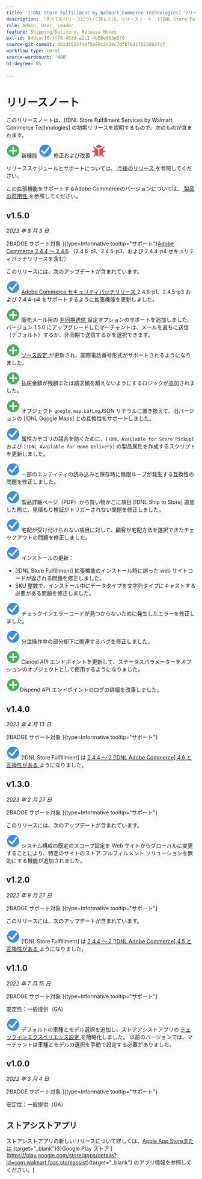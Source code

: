 ```yaml
---
title: '[!DNL Store Fulfillment by Walmart Commerce Technologies] リリースノート'
description: 「すべてのリリースについて詳しくは、リリースノート  [!DNL Store Fulfillment by Walmart Commerce Technologies]  確認してください。」
role: Admin, User, Leader
feature: Shipping/Delivery, Release Notes
exl-id: 04dcec10-fff8-483d-a2c1-4b58e063e0f0
source-git-commit: db1d5523f48f5686c2a28c7dfb7b1175238b37cf
workflow-type: tm+mt
source-wordcount: '488'
ht-degree: 0%

---
```


# リリースノート

このリリースノートは、[!DNL Store Fulfillment Services by Walmart Commerce Technologies] の初期リリースを説明するもので、次のものが含まれます。

![ 新機能 ](../assets/new.svg) 新機能
![ 修正された問題 ](../assets/fix.svg) 修正および改善
![ 既知の問題 ](../assets/bug.svg)

リリーススケジュールとサポートについては、[ 今後のリリース ](https://experienceleague.adobe.com/docs/commerce-operations/release/planning/schedule.html) を参照してください。

この拡張機能をサポートするAdobe Commerceのバージョンについては、[ 製品の可用性 ](https://experienceleague.adobe.com/docs/commerce-operations/release/product-availability.html) を参照してください。

## v1.5.0

*2023 年 8 月 3 日*

[!BADGE  サポート対象 ]{type=Informative tooltip="サポート"}[Adobe Commerce 2.4.4 ～ 2.4.6](https://experienceleague.adobe.com/docs/commerce-operations/release/product-availability.html) （2.4.6-p1、2.4.5-p3、および 2.4.4-p4 セキュリティパッチリリースを含む）

このリリースには、次のアップデートが含まれています。

![ 新規 ](../assets/fix.svg) [Adobe Commerce セキュリティパッチリリース ](https://experienceleague.adobe.com/docs/commerce-operations/release/notes/security-patches/overview.html)2.4.6-p1、2.4.5-p3 および 2.4.4-p4 をサポートするように拡張機能を更新しました。

![ 新規 ](../assets/new.svg)<!-- WMTP-918 --> 販売メール用の [ 非同期送信 ](sales-emails.md) 設定オプションのサポートを追加しました。 バージョン 1.5.0 にアップグレードしたマーチャントは、メールを直ちに送信（デフォルト）するか、非同期で送信するかを選択できます。

![ 新規 ](../assets/new.svg)<!-- WMTP-916--> [ ソース設定 ](merchant-store-configuration.md) が更新され、国際電話番号形式がサポートされるようになりました。

![ 新規 ](../assets/new.svg) 払戻金額が残額または請求額を超えないようにするロジックが追加されました。

![ 新規 ](../assets/new.svg)<!-- WMTP-882 --> オブジェクト `google.map.LatLng`JSON リテラルに置き換えて、旧バージョンの [!DNL Google Maps] との互換性をサポートしました。

![ 問題を修正 ](../assets/fix.svg)<!-- WMTP- --> 属性カテゴリの競合を防ぐために、`[!DNL Available for Store Pickup]` および `[!DNL Available for Home Delivery]` の製品属性を作成するスクリプトを更新しました。

![ 修正された問題 ](../assets/fix.svg)<!-- WMTP-915 --> 一部のエンティティの読み込みと保存時に無限ループが発生する互換性の問題を修正しました。

![ 修正された問題 ](../assets/fix.svg)<!-- WMTP-921 --> 製品詳細ページ（PDP）から買い物かごに項目 [!DNL Ship to Store] 追加した際に、見積もり検証がトリガーされない問題を修正しました。

![ 問題を修正 ](../assets/fix.svg)<!-- WMTP- 932 --> 宅配が受け付けられない項目に対して、顧客が宅配方法を選択できたチェックアウトの問題を修正しました。

![ 修正された問題 ](../assets/fix.svg) インストールの更新：

- <!-- WMTP-880--> [!DNL Store Fulfillment] 拡張機能のインストール時に誤った web サイトコードが返される問題を修正しました。

- <!-- WMTP-878--> SKU 整数で、インストール中にデータタイプを文字列タイプにキャストする必要がある問題を修正しました。

![ 修正された問題 ](../assets/fix.svg)<!-- WMTP-915--> チェックインエラーコードが見つからないために発生したエラーを修正しました。

![ 問題を修正 ](../assets/fix.svg)<!-- WMTP-932 --> 分注操作中の部分却下に関連するバグを修正しました。

![ 新規 ](../assets/new.svg)<!-- WMTP-953 --> Cancel API エンドポイントを更新して、ステータスパラメーターをオプションのオブジェクトとして使用するようになりました。

![ 新規 ](../assets/new.svg)<!-- WMTP-960 -->Dispend API エンドポイントのログの詳細を改善しました。

## v1.4.0

*2023 年 4 月 13 日*

[!BADGE  サポート対象 ]{type=Informative tooltip="サポート"}

![ 新規 ](../assets/fix.svg) [!DNL Store Fulfillment] は [2.4.4 ～ 2 [!DNL Adobe Commerce] 4.6 と互換性がある ](https://experienceleague.adobe.com/docs/commerce-operations/release/product-availability.html) ようになりました。


## v1.3.0

*2023 年 2 月 27 日*

[!BADGE  サポート対象 ]{type=Informative tooltip="サポート"}

このリリースには、次のアップデートが含まれています。

![ 新規 ](../assets/fix.svg)<!-- WMTP-795 --> システム構成の既定のスコープ設定を Web サイトからグローバルに変更することにより、特定のサイトのストア フルフィルメント ソリューションを無効にする機能が追加されました。

## v1.2.0

*2022 年 9 月 27 日*

[!BADGE  サポート対象 ]{type=Informative tooltip="サポート"}

このリリースには、次のアップデートが含まれています。

![ 新規 ](../assets/fix.svg) [!DNL Store Fulfillment] は [2.4.4 ～ 2 [!DNL Adobe Commerce] 4.5 と互換性がある ](https://experienceleague.adobe.com/docs/commerce-operations/release/product-availability.html) ようになりました。


## v1.1.0

*2022 年 7 月 15 日*

[!BADGE  サポート対象 ]{type=Informative tooltip="サポート"}

安定性：一般提供（GA）

![ 新規 ](../assets/fix.svg)<!-- WMTP-731 --> デフォルトの車種とモデル選択を追加し、ストアアシストアプリの [ チェックインエクスペリエンス設定 ](check-in-experience-setup.md) を簡略化しました。 以前のバージョンでは、マーチャントは車種とモデルの選択を手動で設定する必要がありました。

## v1.0.0

*2022 年 3 月 4 日*

[!BADGE  サポート対象 ]{type=Informative tooltip="サポート"}

安定性：一般提供（GA）

## ストアシストアプリ

ストアシストアプリの新しいリリースについて詳しくは、[Apple App Storeまたは ](https://apps.apple.com/us/app/store-assist-by-walmart/id1609281539){target="_blank"}3}Google Play ストア ](https://play.google.com/store/apps/details?id=com.walmart.faas.storeassist){target="_blank"} のアプリ情報を参照してください。[
